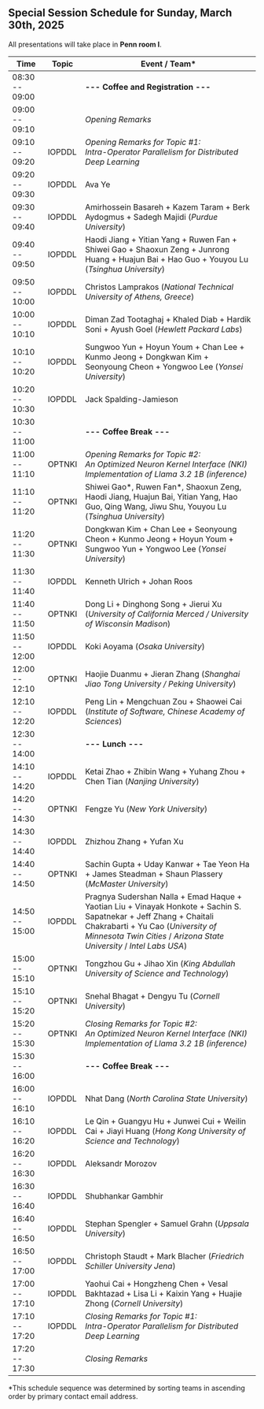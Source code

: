 ## Special Session Schedule for Sunday, March 30th, 2025

All presentations will take place in **Penn room I**.  

<div align="center">

|           Time |  Topic | Event / Team*
| ---------------|--------|--------------------------------------
| 08:30 -- 09:00 |        | **--- Coffee and Registration ---**
| 09:00 -- 09:10 |        | *Opening Remarks*
| 09:10 -- 09:20 | IOPDDL | *Opening Remarks for Topic #1:<br>Intra-Operator Parallelism for Distributed Deep Learning*
| 09:20 -- 09:30 | IOPDDL | Ava Ye
| 09:30 -- 09:40 | IOPDDL | Amirhossein Basareh + Kazem Taram + Berk Aydogmus + Sadegh Majidi (*Purdue University*)
| 09:40 -- 09:50 | IOPDDL | Haodi Jiang + Yitian Yang + Ruwen Fan + Shiwei Gao + Shaoxun Zeng + Junrong Huang + Huajun Bai + Hao Guo + Youyou Lu (*Tsinghua University*)
| 09:50 -- 10:00 | IOPDDL | Christos Lamprakos (*National Technical University of Athens, Greece*)
| 10:00 -- 10:10 | IOPDDL | Diman Zad Tootaghaj + Khaled Diab + Hardik Soni + Ayush Goel (*Hewlett Packard Labs*)
| 10:10 -- 10:20 | IOPDDL | Sungwoo Yun + Hoyun Youm + Chan Lee + Kunmo Jeong + Dongkwan Kim + Seonyoung Cheon + Yongwoo Lee (*Yonsei University*)
| 10:20 -- 10:30 | IOPDDL | Jack Spalding-Jamieson
| 10:30 -- 11:00 |        | **--- Coffee Break ---**
| 11:00 -- 11:10 | OPTNKI | *Opening Remarks for Topic #2:<br>An Optimized Neuron Kernel Interface (NKI) Implementation of Llama 3.2 1B (inference)*
| 11:10 -- 11:20 | OPTNKI | Shiwei Gao*, Ruwen Fan*, Shaoxun Zeng, Haodi Jiang, Huajun Bai, Yitian Yang, Hao Guo, Qing Wang, Jiwu Shu, Youyou Lu (*Tsinghua University*)
| 11:20 -- 11:30 | OPTNKI | Dongkwan Kim + Chan Lee + Seonyoung Cheon + Kunmo Jeong + Hoyun Youm + Sungwoo Yun + Yongwoo Lee (*Yonsei University*)
| 11:30 -- 11:40 | IOPDDL | Kenneth Ulrich + Johan Roos
| 11:40 -- 11:50 | OPTNKI | Dong Li + Dinghong Song + Jierui Xu (*University of California Merced / University of Wisconsin Madison*)
| 11:50 -- 12:00 | IOPDDL | Koki Aoyama (*Osaka University*)
| 12:00 -- 12:10 | OPTNKI | Haojie Duanmu + Jieran Zhang (*Shanghai Jiao Tong University / Peking University*)
| 12:10 -- 12:20 | IOPDDL | Peng Lin + Mengchuan Zou + Shaowei Cai (*Institute of Software, Chinese Academy of Sciences*)
| 12:30 -- 14:00 |        | **--- Lunch ---**
| 14:10 -- 14:20 | IOPDDL | Ketai Zhao + Zhibin Wang + Yuhang Zhou + Chen Tian (*Nanjing University*)
| 14:20 -- 14:30 | OPTNKI | Fengze Yu (*New York University*)
| 14:30 -- 14:40 | IOPDDL | Zhizhou Zhang + Yufan Xu
| 14:40 -- 14:50 | OPTNKI | Sachin Gupta + Uday Kanwar + Tae Yeon Ha + James Steadman + Shaun Plassery (*McMaster University*)
| 14:50 -- 15:00 | IOPDDL | Pragnya Sudershan Nalla + Emad Haque + Yaotian Liu + Vinayak Honkote + Sachin S. Sapatnekar + Jeff Zhang + Chaitali Chakrabarti + Yu Cao (*University of Minnesota Twin Cities* / *Arizona State University* / *Intel Labs USA*)
| 15:00 -- 15:10 | OPTNKI | Tongzhou Gu + Jihao Xin (*King Abdullah University of Science and Technology*)
| 15:10 -- 15:20 | OPTNKI | Snehal Bhagat + Dengyu Tu (*Cornell University*)
| 15:20 -- 15:30 | OPTNKI | *Closing Remarks for Topic #2:<br>An Optimized Neuron Kernel Interface (NKI) Implementation of Llama 3.2 1B (inference)*
| 15:30 -- 16:00 |        | **--- Coffee Break ---**
| 16:00 -- 16:10 | IOPDDL | Nhat Dang (*North Carolina State University*)
| 16:10 -- 16:20 | IOPDDL | Le Qin + Guangyu Hu + Junwei Cui + Weilin Cai + Jiayi Huang (*Hong Kong University of Science and Technology*)
| 16:20 -- 16:30 | IOPDDL | Aleksandr Morozov
| 16:30 -- 16:40 | IOPDDL | Shubhankar Gambhir
| 16:40 -- 16:50 | IOPDDL | Stephan Spengler + Samuel Grahn (*Uppsala University*)
| 16:50 -- 17:00 | IOPDDL | Christoph Staudt + Mark Blacher (*Friedrich Schiller University Jena*)
| 17:00 -- 17:10 | IOPDDL | Yaohui Cai + Hongzheng Chen + Vesal Bakhtazad + Lisa Li + Kaixin Yang + Huajie Zhong (*Cornell University*)
| 17:10 -- 17:20 | IOPDDL | *Closing Remarks for Topic #1:<br>Intra-Operator Parallelism for Distributed Deep Learning*
| 17:20 -- 17:30 |        | *Closing Remarks*

</div>

*This schedule sequence was determined by sorting teams in ascending order by primary contact email address.
